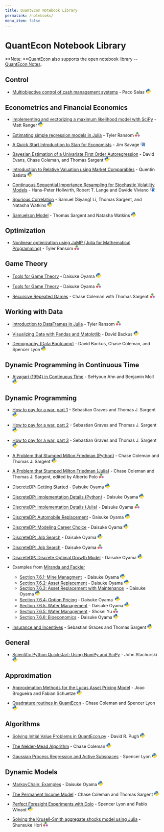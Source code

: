```yaml
---
title: QuantEcon Notebook Library
permalink: /notebooks/
menu_item: false
---
```

# QuantEcon Notebook Library

**Note: **QuantEcon also supports the open notebook library -- [QuantEcon Notes](http://notes.quantecon.org/).

## Control

*   [Multiobjective control of cash management systems](http://nbviewer.jupyter.org/github/PacoSalas/Python-for-finance/blob/master/Cash.ipynb) - Paco Salas ![](/assets/img/nb-python-logo.png)

## Econometrics and Financial Economics

*   [Implementing and vectorizing a maximum likelihood model with SciPy](http://nbviewer.jupyter.org/github/VHRanger/MLE-tutorial/blob/master/Implementing%20and%20vectorizing%20a%20Maximum%20Likelihood%20model%20with%20scipy--1.ipynb) - Matt Ranger ![](/assets/img/nb-python-logo.png)

*   [Estimating simple regression models in Julia](http://nbviewer.jupyter.org/github/QuantEcon/QuantEcon.notebooks/blob/master/regression_models.ipynb) - Tyler Ransom ![](/assets/img/nb-julia-logo.png)

*   [A Quick Start Introduction to Stan for Economists](http://nbviewer.jupyter.org/github/QuantEcon/QuantEcon.notebooks/blob/master/IntroToStan_basics_workflow.ipynb) - Jim Savage ![](/assets/img/nb-rlogo.png)

*   [Bayesian Estimation of a Univariate First Order Autoregression](http://nbviewer.jupyter.org/github/QuantEcon/QuantEcon.notebooks/blob/master/ar1_pymc.ipynb) - David Evans, Chase Coleman, and Thomas Sargent ![](/assets/img/nb-python-logo.png)
*   [Introduction to Relative Valuation using Market Comparables](https://nbviewer.jupyter.org/github/QBatista/Notebooks/blob/master/Exploring%20Relative%20Valuation%20Using%20Machine%20Learning.ipynb) - Quentin Batista ![](/assets/img/nb-python-logo.png)

*   [Continuous Sequential Importance Resampling for Stochastic Volatility Models](http://nbviewer.jupyter.org/github/dviviano/StochVol_HMM/blob/master/code/seqMC_notebook.ipynb) - Hans-Peter Hollwirth, Robert T. Lange and Davide Viviano ![](/assets/img/nb-rlogo.png)

*   [Spurious Correlation](http://nbviewer.jupyter.org/github/QuantEcon/QuantEcon.notebooks/blob/master/spurious-regression.ipynb) - Samuel (Siyang) Li, Thomas Sargent, and Natasha Watkins ![](/assets/img/nb-python-logo.png)

*   [Samuelson Model](http://nbviewer.jupyter.org/github/QuantEcon/QuantEcon.notebooks/blob/master/samuelson.ipynb) - Thomas Sargent and Natasha Watkins ![](/assets/img/nb-python-logo.png)

## Optimization

*   [Nonlinear optimization using JuMP (Julia for Mathematical Programming)](http://nbviewer.jupyter.org/github/QuantEcon/QuantEcon.notebooks/blob/master/jump_optimization.ipynb) - Tyler Ransom ![](/assets/img/nb-julia-logo.png)

## Game Theory

*   [Tools for Game Theory](http://nbviewer.jupyter.org/github/QuantEcon/QuantEcon.notebooks/blob/master/game_theory_py.ipynb) - Daisuke Oyama ![](/assets/img/nb-python-logo.png)

*   [Tools for Game Theory](http://nbviewer.jupyter.org/github/QuantEcon/QuantEcon.notebooks/blob/master/game_theory_jl.ipynb) - Daisuke Oyama ![](/assets/img/nb-julia-logo.png)

*   [Recursive Repeated Games](https://nbviewer.jupyter.org/github/QuantEcon/QuantEcon.notebooks/blob/master/recursive_repeated_games.ipynb) - Chase Coleman with Thomas Sargent ![](/assets/img/nb-julia-logo.png)

## Working with Data

*   [Introduction to DataFrames in Julia](http://nbviewer.jupyter.org/github/QuantEcon/QuantEcon.notebooks/blob/master/dataframes_examples.ipynb) - Tyler Ransom ![](/assets/img/nb-julia-logo.png)

*   [Visualizing Data with Pandas and Matplotlib](http://nbviewer.jupyter.org/github/QuantEcon/QuantEcon.notebooks/blob/master/pandas_and_matplotlib.ipynb) - David Backus ![](/assets/img/nb-python-logo.png)

*   [Demography (Data Bootcamp)](http://nbviewer.jupyter.org/github/QuantEcon/QuantEcon.notebooks/blob/master/UN_demography.ipynb) - David Backus, Chase Coleman, and Spencer Lyon ![](/assets/img/nb-python-logo.png)

## Dynamic Programming in Continuous Time

*   [Aiyagari (1994) in Continuous Time](http://nbviewer.jupyter.org/github/QuantEcon/QuantEcon.notebooks/blob/master/aiyagari_continuous_time.ipynb) - SeHyoun Ahn and Benjamin Moll ![](/assets/img/nb-python-logo.png)

## Dynamic Programming

*   [How to pay for a war, part 1](http://nbviewer.jupyter.org/github/QuantEcon/TaxSmoothing/blob/master/Tax_Smoothing_1.ipynb) - Sebastian Graves and Thomas J. Sargent ![](/assets/img/nb-python-logo.png)

*   [How to pay for a war, part 2](http://nbviewer.jupyter.org/github/QuantEcon/TaxSmoothing/blob/master/Tax_Smoothing_2.ipynb) - Sebastian Graves and Thomas J. Sargent ![](/assets/img/nb-python-logo.png)

*   [How to pay for a war, part 3](http://nbviewer.jupyter.org/github/QuantEcon/TaxSmoothing/blob/master/Tax_Smoothing_3.ipynb) - Sebastian Graves and Thomas J. Sargent ![](/assets/img/nb-python-logo.png)

*   [A Problem that Stumped Milton Friedman (Python)](http://nbviewer.jupyter.org/github/QuantEcon/QuantEcon.notebooks/blob/master/Wald_Friedman.ipynb) - Chase Coleman and Thomas J. Sargent ![](/assets/img/nb-python-logo.png)

*   [A Problem that Stumped Milton Friedman (Julia)](http://nbviewer.jupyter.org/github/QuantEcon/QuantEcon.notebooks/blob/master/Wald_Friedman_jl.ipynb) - Chase Coleman and Thomas J. Sargent, edited by Alberto Polo ![](/assets/img/nb-julia-logo.png)

*   [DiscreteDP: Getting Started](http://nbviewer.jupyter.org/github/QuantEcon/QuantEcon.notebooks/blob/master/ddp_intro_py.ipynb) - Daisuke Oyama ![](/assets/img/nb-python-logo.png)

*   [DiscreteDP: Implementation Details (Python)](http://nbviewer.jupyter.org/github/QuantEcon/QuantEcon.notebooks/blob/master/ddp_theory_py.ipynb) - Daisuke Oyama ![](/assets/img/nb-python-logo.png)

*   [DiscreteDP: Implementation Details (Julia)](http://nbviewer.jupyter.org/github/QuantEcon/QuantEcon.notebooks/blob/master/ddp_theory_jl.ipynb) - Daisuke Oyama ![](/assets/img/nb-julia-logo.png)

*   [DiscreteDP: Automobile Replacement](http://nbviewer.jupyter.org/github/QuantEcon/QuantEcon.notebooks/blob/master/ddp_ex_rust96_py.ipynb) - Daisuke Oyama ![](/assets/img/nb-python-logo.png)

*   [DiscreteDP: Modeling Career Choice](http://nbviewer.jupyter.org/github/QuantEcon/QuantEcon.notebooks/blob/master/ddp_ex_career_py.ipynb) - Daisuke Oyama ![](/assets/img/nb-python-logo.png)

*   [DiscreteDP: Job Search](http://nbviewer.jupyter.org/github/QuantEcon/QuantEcon.notebooks/blob/master/ddp_ex_job_search_py.ipynb) - Daisuke Oyama ![](/assets/img/nb-python-logo.png)

*   [DiscreteDP: Job Search](http://nbviewer.jupyter.org/github/QuantEcon/QuantEcon.notebooks/blob/master/ddp_ex_job_search_jl.ipynb) - Daisuke Oyama ![](/assets/img/nb-julia-logo.png)

*   [DiscreteDP: Discrete Optimal Growth Model](http://nbviewer.jupyter.org/github/QuantEcon/QuantEcon.notebooks/blob/master/ddp_ex_optgrowth_py.ipynb) - Daisuke Oyama ![](/assets/img/nb-python-logo.png)

*   Examples from [Miranda and Fackler](https://mitpress.mit.edu/books/applied-computational-economics-and-finance)

    *   [<span id="cke_bm_86S" style="display: none;"> </span>Section 7.6.1: Mine Managment](http://nbviewer.jupyter.org/github/QuantEcon/QuantEcon.notebooks/blob/master/ddp_ex_MF_7_6_1_py.ipynb)  - Daisuke Oyama ![](/assets/img/nb-python-logo.png)
    *   [Section 7.6.2: Asset Replacement](http://nbviewer.jupyter.org/github/QuantEcon/QuantEcon.notebooks/blob/master/ddp_ex_MF_7_6_2_py.ipynb) - Daisuke Oyama ![](/assets/img/nb-python-logo.png)
    *   [Section 7.6.3: Asset Replacement with Maintenance](http://nbviewer.jupyter.org/github/QuantEcon/QuantEcon.notebooks/blob/master/ddp_ex_MF_7_6_3_py.ipynb)  - Daisuke Oyama ![](/assets/img/nb-python-logo.png)
    *   [Section 7.6.4: Option Pricing](http://nbviewer.jupyter.org/github/QuantEcon/QuantEcon.notebooks/blob/master/ddp_ex_MF_7_6_4_py.ipynb) - Daisuke Oyama  ![](/assets/img/nb-python-logo.png)
    *   [Section 7.6.5: Water Management](http://nbviewer.jupyter.org/github/QuantEcon/QuantEcon.notebooks/blob/master/ddp_ex_MF_7_6_5_py.ipynb) - Daisuke Oyama ![](/assets/img/nb-python-logo.png) 
    *   [Section 7.6.5: Water Management](http://nbviewer.jupyter.org/github/QuantEcon/QuantEcon.notebooks/blob/master/ddp_ex_MF_7_6_5_jl.ipynb) - Shosei Yu ![](/assets/img/nb-julia-logo.png)
    *   [Section 7.6.6: Bioeconomics](http://nbviewer.jupyter.org/github/QuantEcon/QuantEcon.notebooks/blob/master/ddp_ex_MF_7_6_6_py.ipynb) - Daisuke Oyama ![](/assets/img/nb-python-logo.png)
*   [Insurance and Incentives](http://nbviewer.jupyter.org/github/QuantEcon/QuantEcon.notebooks/blob/master/insurance_incentives.ipynb) - Sebastian Graces and Thomas Sargent ![](/assets/img/nb-python-logo.png)<span id="cke_bm_86E" style="display: none;"> </span>

## General

*   [Scientific Python Quickstart: Using NumPy and SciPy](http://nbviewer.jupyter.org/github/QuantEcon/QuantEcon.notebooks/blob/master/sci_python_quickstart.ipynb) - John Stachurski ![](/assets/img/nb-python-logo.png)

## Approximation

*   [Approximation Methods for the Lucas Asset Pricing Model](http://nbviewer.jupyter.org/github/QuantEcon/QuantEcon.notebooks/blob/master/lucas_asset_pricing_model.ipynb) - Joao Brogueira and Fabian Schuetze ![](/assets/img/nb-python-logo.png)

*   [Quadrature routines in QuantEcon](http://nbviewer.jupyter.org/github/QuantEcon/QuantEcon.notebooks/blob/master/quadrature.ipynb) - Chase Coleman and Spencer Lyon ![](/assets/img/nb-python-logo.png)

## Algorithms

*   [Solving Initial Value Problems in QuantEcon.py](http://nbviewer.jupyter.org/github/QuantEcon/QuantEcon.notebooks/blob/master/solving_initial_value_problems.ipynb) - David R. Pugh ![](/assets/img/nb-python-logo.png)

*   [The Nelder-Mead Algorithm](http://nbviewer.jupyter.org/github/QuantEcon/QuantEcon.notebooks/blob/master/chase_nelder_mead.ipynb) - Chase Coleman ![](/assets/img/nb-python-logo.png)

*   [Gaussian Process Regression and Active Subspaces](http://nbviewer.jupyter.org/github/QuantEcon/QuantEcon.notebooks/blob/master/ASGP.ipynb) - Spencer Lyon ![](/assets/img/nb-python-logo.png)

## Dynamic Models

*   [MarkovChain: Examples](http://nbviewer.jupyter.org/github/QuantEcon/QuantEcon.notebooks/blob/master/markov_chain_ex01_py.ipynb) - Daisuke Oyama ![](/assets/img/nb-python-logo.png)

*   [The Permanent Income Model](http://nbviewer.jupyter.org/github/QuantEcon/QuantEcon.notebooks/blob/master/permanent_income.ipynb) - Chase Coleman and Thomas Sargent ![](/assets/img/nb-python-logo.png)

*   [Perfect Foresight Experiments with Dolo](http://nbviewer.jupyter.org/github/QuantEcon/QuantEcon.notebooks/blob/master/rmt3_ch11.ipynb) - Spencer Lyon and Pablo Winant ![](/assets/img/nb-python-logo.png)

*   [Solving the Krusell-Smith aggregate shocks model using Julia](http://nbviewer.jupyter.org/github/QuantEcon/QuantEcon.notebooks/blob/master/KrusellSmith.ipynb) - Shunsuke Hori ![](/assets/img/nb-julia-logo.png)
